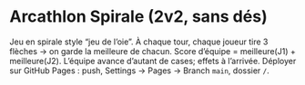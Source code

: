 # Arcathlon Spirale (2v2, sans dés)
Jeu en spirale style “jeu de l’oie”. À chaque tour, chaque joueur tire 3 flèches → on garde la meilleure de chacun.
Score d’équipe = meilleure(J1) + meilleure(J2). L’équipe avance d’autant de cases; effets à l’arrivée.
Déployer sur GitHub Pages : push, Settings → Pages → Branch `main`, dossier `/`.
